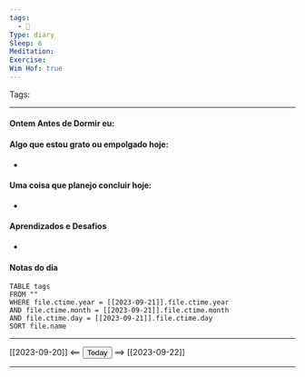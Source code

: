 ```yaml
---
tags:
  - 📝
Type: diary
Sleep: 6
Meditation: 
Exercise: 
Wim Hof: true
---
```


Tags:  

---
#### Ontem Antes de Dormir eu:

#### Algo que estou grato ou empolgado hoje:
- 

#### Uma coisa que planejo concluir hoje:
- 

#### Aprendizados e Desafios
- 

#### Notas do dia
```dataview
TABLE tags
FROM ""
WHERE file.ctime.year = [[2023-09-21]].file.ctime.year
AND file.ctime.month = [[2023-09-21]].file.ctime.month
AND file.ctime.day = [[2023-09-21]].file.ctime.day
SORT file.name
```

---

[[2023-09-20]] <== <button class="date_button_today">Today</button> ==> [[2023-09-22]]

---



